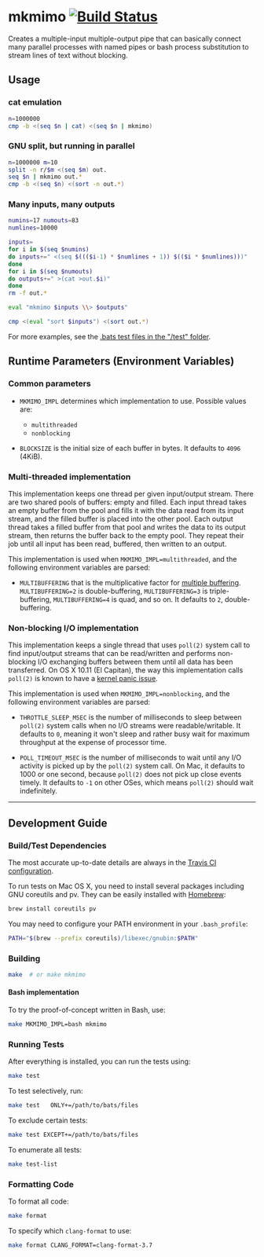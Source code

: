 mkmimo [![Build Status](https://travis-ci.org/netj/mkmimo.svg?branch=master)](https://travis-ci.org/netj/mkmimo)
======

Creates a multiple-input multiple-output pipe that can basically connect many parallel processes with named pipes or bash process substitution to stream lines of text without blocking.

## Usage

### cat emulation
```bash
n=1000000
cmp -b <(seq $n | cat) <(seq $n | mkmimo)
```

### GNU split, but running in parallel
```bash
n=1000000 m=10
split -n r/$m <(seq $m) out.
seq $n | mkmimo out.*
cmp -b <(seq $n) <(sort -n out.*)
```

### Many inputs, many outputs
```bash
numins=17 numouts=83
numlines=10000

inputs=
for i in $(seq $numins)
do inputs+=" <(seq $((($i-1) * $numlines + 1)) $(($i * $numlines)))"
done
for i in $(seq $numouts)
do outputs+=" >(cat >out.$i)"
done
rm -f out.*

eval "mkmimo $inputs \\> $outputs"

cmp <(eval "sort $inputs") <(sort out.*)
```

For more examples, see the [.bats test files in the "/test" folder](test).


## Runtime Parameters (Environment Variables)

### Common parameters

* `MKMIMO_IMPL` determines which implementation to use.
    Possible values are:

    * `multithreaded`
    * `nonblocking`

* `BLOCKSIZE` is the initial size of each buffer in bytes.
    It defaults to `4096` (4KiB).

### Multi-threaded implementation

This implementation keeps one thread per given input/output stream.
There are two shared pools of buffers: empty and filled.
Each input thread takes an empty buffer from the pool and fills it with the data read from its input stream, and the filled buffer is placed into the other pool.
Each output thread takes a filled buffer from that pool and writes the data to its output stream, then returns the buffer back to the empty pool.
They repeat their job until all input has been read, buffered, then written to an output.

This implementation is used when `MKMIMO_IMPL=multithreaded`, and the following environment variables are parsed:

* `MULTIBUFFERING` that is the multiplicative factor for [multiple buffering](https://en.wikipedia.org/wiki/Multiple_buffering).
    `MULTIBUFFERING=2` is double-buffering, `MULTIBUFFERING=3` is triple-buffering, `MULTIBUFFERING=4` is quad, and so on.
    It defaults to `2`, double-buffering.


### Non-blocking I/O implementation

This implementation keeps a single thread that uses `poll(2)` system call to find input/output streams that can be read/written and performs non-blocking I/O exchanging buffers between them until all data has been transferred.
On OS X 10.11 (El Capitan), the way this implementation calls `poll(2)` is known to have a [kernel panic issue](https://github.com/HazyResearch/deepdive/issues/522).

This implementation is used when `MKMIMO_IMPL=nonblocking`, and the following environment variables are parsed:

* `THROTTLE_SLEEP_MSEC` is the number of milliseconds to sleep between `poll(2)` system calls when no I/O streams were readable/writable.
    It defaults to `0`, meaning it won't sleep and rather busy wait for maximum throughput at the expense of processor time.

* `POLL_TIMEOUT_MSEC` is the number of milliseconds to wait until any I/O activity is picked up by the `poll(2)` system call.
    On Mac, it defaults to 1000 or one second, because `poll(2)` does not pick up close events timely.
    It defaults to `-1` on other OSes, which means `poll(2)` should wait indefinitely.

----

## Development Guide

### Build/Test Dependencies

The most accurate up-to-date details are always in the [Travis CI configuration](.travis.yml).

To run tests on Mac OS X, you need to install several packages including GNU coreutils and pv. They can be easily installed with [Homebrew](http://brew.sh):

```bash 
brew install coreutils pv
```

You may need to configure your PATH environment in your `.bash_profile`:

```bash 
PATH="$(brew --prefix coreutils)/libexec/gnubin:$PATH"
```

### Building

```bash
make  # or make mkmimo
```

#### Bash implementation

To try the proof-of-concept written in Bash, use:
```bash
make MKMIMO_IMPL=bash mkmimo
```

### Running Tests

After everything is installed, you can run the tests using:

```bash 
make test
```

To test selectively, run:

```bash
make test   ONLY+=/path/to/bats/files
```

To exclude certain tests:  

```bash
make test EXCEPT+=/path/to/bats/files
```

To enumerate all tests:

```bash
make test-list
```

### Formatting Code

To format all code:

```bash
make format
```

To specify which `clang-format` to use:

```bash
make format CLANG_FORMAT=clang-format-3.7
```
